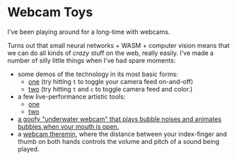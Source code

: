 # Webcam Toys

I've been playing around for a long-time with webcams.

Turns out that small neural networks + WASM + computer vision means that we can do all kinds of *crazy* stuff on the web, really easily. I've made a number of silly little things when I've had spare moments:

- some demos of the technology in its most basic forms:
    - [one](demo1/) (try hitting `t` to toggle your camera feed on-and-off)
    - [two](demo2/) (try hitting `t` and `c` to toggle camera feed and color.)
- a few live-performance artistic tools:
    - [one](hand-brush/)
    - [two](triangle-zone/)
- [a goofy "underwater webcam" that plays bubble noises and animates bubbles when your mouth is open.](bubble-face)
- a [webcam theremin](webcam-theremin/), where the distance between your index-finger and thumb on both hands controls the volume and pitch of a sound being played.

<!--<div class="gallery-grid">-->
<!--  <a href="webcam-theremin/">-->
<!--    <img src="assets/webcam-theremin.png" alt="Image 1">-->
<!--    <div class="caption">webcam-theremin</div>-->
<!--  </a>-->
<!--  <a href="hand-brush/">-->
<!--    <img src="assets/hand-brush.png" alt="Image 1">-->
<!--    <div style="margin-top: 5px;">hand-brush</div>-->
<!--    <div class="caption">hand-brush</div>-->
<!--  </a>-->
<!--  <a href="triangle-zone/">-->
<!--    <img src="assets/triangle-zone.png" alt="Image 2">-->
<!--    <div class="caption">triangle-zone</div>-->
<!--  </a>-->
<!--  <a href="bubble-face/">-->
<!--    <img src="assets/bubble-face.png" alt="Image 3">-->
<!--    <div class="caption">bubble-face</div>-->
<!--  </a>-->
<!--</div>-->
